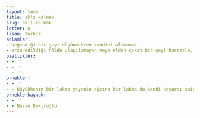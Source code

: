 ```yaml
---
layout: term
title: aklı kalmak
slug: akli-kalmak
letter: A
lisan: Türkçe
anlamlar:
- beğendiği bir şeyi düşünmekten kendini alamamak
- arzu edildiği hâlde ulaşılamayan veya elden çıkan bir şeyi hasretle, endişeyle, merakla düşünmek, düşünmekten kendini alamamak, bir türlü unutamamak
ozellikler:
- - ''
- - ''
  - ''
ornekler:
- - ''
- - Büyükhanım bir lokma yiyenin ağzına bir lokma da kendi koyardı sair zamanda ama bu kez azıklarından eksilen her lokmada aklı kaldı.
orneklerkaynak:
- - ''
- - Nazan Bekiroğlu
---
```


